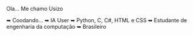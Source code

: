 Ola... Me chamo Usizo

➥ Coodando...
➥ IA User
➥ Python, C, C#, HTML e CSS
➥ Estudante de engenharia da computação
➥ Brasileiro
